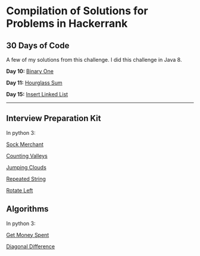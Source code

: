 # Compilation of Solutions for Problems in Hackerrank

## 30 Days of Code
A few of my solutions from this challenge. I did this challenge in Java 8.

**Day 10:** [Binary One](https://github.com/alexxg98/Coding-Challenges/blob/master/Hackerrank/binaryOnes.java)

**Day 11:** [Hourglass Sum](https://github.com/alexxg98/Coding-Challenges/blob/master/Hackerrank/hourglassSum.java)

**Day 15:** [Insert Linked List](https://github.com/alexxg98/Coding-Challenges/blob/master/Hackerrank/insertLinkedList.java)

___
## Interview Preparation Kit
In python 3:

[Sock Merchant](https://github.com/alexxg98/Coding-Challenges/blob/master/Hackerrank/sockMerchant.py)

[Counting Valleys](https://github.com/alexxg98/Coding-Challenges/blob/master/Hackerrank/countingValleys.py)

[Jumping Clouds](https://github.com/alexxg98/Coding-Challenges/blob/master/Hackerrank/jumpingOnClouds.py)

[Repeated String](https://github.com/alexxg98/Coding-Challenges/blob/master/Hackerrank/repeatedString.py)

[Rotate Left](https://github.com/alexxg98/Coding-Challenges/blob/master/Hackerrank/rotLeft.py)

## Algorithms
In python 3:

[Get Money Spent](https://github.com/alexxg98/Coding-Challenges/blob/master/Hackerrank/getMoneySpent.py)

[Diagonal Difference](https://github.com/alexxg98/Coding-Challenges/blob/master/Hackerrank/diagonalDifference.py)
